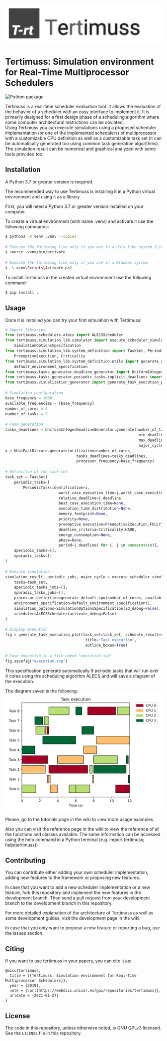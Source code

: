 ![Tertimuss logo](./docs/images/logo/logo_background.svg)

# Tertimuss: Simulation environment for Real-Time Multiprocessor Schedulers
![Python package](https://github.com/AbelChT/Tertimuss-Dev/workflows/Python%20package/badge.svg)

Tertimuss is a real-time scheduler evaluation tool. It allows the evaluation of the behavior of a scheduler with an easy interface to implement it. It is primarily designed for a first design phase of a scheduling algorithm where some computer architectural restrictions can be obviated.  
Using Tertimuss you can execute simulations using a proposed scheduler implementation (or one of the implemented schedulers) of multiprocessor with a customizable CPU definition as well as a customizable task set (it can be automatically generated too using common task generation algorithms). The simulation result can be numerical and graphical analyzed with some tools provided too.

## Installation
A Python 3.7 or greater version is required.

The recommended way to use Tertimuss is installing it in a Python virtual environment and using it as a library.

First, you will need a Python 3.7 or greater version installed on your computer.

To create a virtual environment (with name .venv) and activate it use the following commands:

```bash
$ python3 -m venv .venv --copies

# Execute the following line only if you are in a Unix like system (Linux/Mac/FreeBSD)
$ source .venv/bin/activate

# Execute the following line only if you are in a Windows system
$ .\.venv\Scripts\Activate.ps1
```

To install Tertimuss in the created virtual environment use the following command:

```bash
$ pip install .
```

## Usage

Once it is installed you can try your first simulation with Tertimuss:

```Python
# Import libraries
from tertimuss.schedulers.alecs import ALECSScheduler
from tertimuss.simulation_lib.simulator import execute_scheduler_simulation_simple, \
    SimulationOptionsSpecification
from tertimuss.simulation_lib.system_definition import TaskSet, PeriodicTask, \
    PreemptiveExecution, Criticality
from tertimuss.simulation_lib.system_definition.utils import generate_default_cpu, \
    default_environment_specification
from tertimuss.tasks_generator.deadline_generator import UniformIntegerDeadlineGenerator
from tertimuss.tasks_generator.periodic_tasks.implicit_deadlines import UUniFastDiscard
from tertimuss.visualization_generator import generate_task_execution_plot

# Simulation configuration
base_frequency = 1000
available_frequencies = {base_frequency}
number_of_cores = 4
number_of_tasks = 9

# Task generation
tasks_deadlines = UniformIntegerDeadlineGenerator.generate(number_of_tasks=number_of_tasks,
                                                            min_deadline=2,
                                                            max_deadline=12,
                                                            major_cycle=24)
x = UUniFastDiscard.generate(utilization=number_of_cores,
                                tasks_deadlines=tasks_deadlines,
                                processor_frequency=base_frequency)

# Definition of the task set
task_set = TaskSet(
    periodic_tasks=[
        PeriodicTask(identification=i,
                        worst_case_execution_time=j.worst_case_execution_time,
                        relative_deadline=j.deadline,
                        best_case_execution_time=None,
                        execution_time_distribution=None,
                        memory_footprint=None,
                        priority=None,
                        preemptive_execution=PreemptiveExecution.FULLY_PREEMPTIVE,
                        deadline_criteria=Criticality.HARD,
                        energy_consumption=None,
                        phase=None,
                        period=j.deadline) for i, j in enumerate(x)],
    aperiodic_tasks=[],
    sporadic_tasks=[]
)

# Execute simulation
simulation_result, periodic_jobs, major_cycle = execute_scheduler_simulation_simple(
    tasks=task_set,
    aperiodic_tasks_jobs=[],
    sporadic_tasks_jobs=[],
    processor_definition=generate_default_cpu(number_of_cores, available_frequencies, 0, 0),
    environment_specification=default_environment_specification(),
    simulation_options=SimulationOptionsSpecification(id_debug=False),
    scheduler=ALECSScheduler(activate_debug=False)
)

# Display execution
fig = generate_task_execution_plot(task_set=task_set, schedule_result=simulation_result,
                                    title="Task execution",
                                    outline_boxes=True)

# Save execution in a file named "execution.svg"
fig.savefig("execution.svg")
```

This specification generate automatically 9 periodic tasks that will run over 4 cores using the scheduling algorithm ALECS and will save a diagram of the execution.

The diagram saved is the following:
![Execution example](./docs/images/readme/execution_example.svg)

Please, go to the tutorials page in the wiki to view more usage examples.

Also you can visit the reference page in the wiki to view the reference of all the functions and classes available. The same information can be accessed using the help command in a Python terminal (e.g. import tertimuss; help(tertimuss))

## Contributing
You can contribute either adding your own scheduler implementation, adding new features to the framework or proposing new features.

In case that you want to add a new scheduler implementation or a new feature, fork this repository and implement the new features in the development branch. Then send a pull request from your development branch to the development branch in this repository.

For more detailed explanation of the architecture of Tertimuss as well as some development guides, visit the development page in the wiki.

In case that you only want to propose a new feature or reporting a bug, use the issues section. 

## Citing
If you want to use tertimuss in your papers, you can cite it as:

```biblex
@misc{tertimuss,
  title = {{Tertimuss: Simulation environment for Real-Time Multiprocessor Schedulers}},
  year = {2019},
  note = {\url{https://webdiis.unizar.es/gaz/repositories/tertimuss}},
  urldate = {2021-01-27}
}
```

## License
The code in this repository, unless otherwise noted, is GNU GPLv3 licensed. See the `LICENSE` file in this repository.

